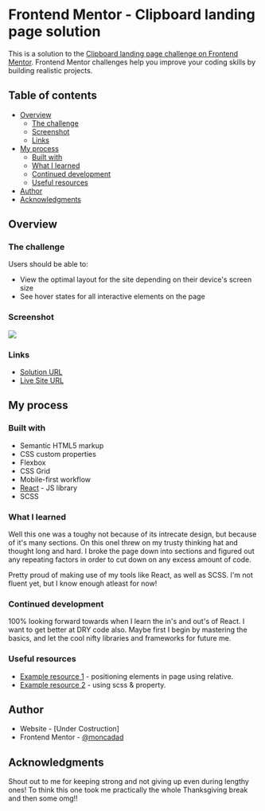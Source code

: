 # Frontend Mentor - Clipboard landing page solution

This is a solution to the [Clipboard landing page challenge on Frontend Mentor](https://www.frontendmentor.io/challenges/clipboard-landing-page-5cc9bccd6c4c91111378ecb9). Frontend Mentor challenges help you improve your coding skills by building realistic projects.

## Table of contents

- [Overview](#overview)
  - [The challenge](#the-challenge)
  - [Screenshot](#screenshot)
  - [Links](#links)
- [My process](#my-process)
  - [Built with](#built-with)
  - [What I learned](#what-i-learned)
  - [Continued development](#continued-development)
  - [Useful resources](#useful-resources)
- [Author](#author)
- [Acknowledgments](#acknowledgments)

## Overview

### The challenge

Users should be able to:

- View the optimal layout for the site depending on their device's screen size
- See hover states for all interactive elements on the page

### Screenshot

![](./screenshot.png)

### Links

- [Solution URL](https://www.frontendmentor.io/profile/moncadad/solutions/clipboard-landing-page-master/)
- [Live Site URL](https://delicate-bavarois-3b04dc.netlify.app/)

## My process

### Built with

- Semantic HTML5 markup
- CSS custom properties
- Flexbox
- CSS Grid
- Mobile-first workflow
- [React](https://reactjs.org/) - JS library
- SCSS

### What I learned

Well this one was a toughy not because of its intrecate design, but because of it's many sections.
On this oneI threw on my trusty thinking hat and thought long and hard. I broke the page down into sections and figured out any repeating factors in order to cut down on any excess amount of code.

Pretty proud of making use of my tools like React, as well as SCSS. I'm not fluent yet, but I know enough atleast for now!

### Continued development

100% looking forward towards when I learn the in's and out's of React. I want to get better at DRY code also. Maybe first I begin by mastering the basics, and let the cool nifty libraries and frameworks for future me.

### Useful resources

- [Example resource 1](https://www.w3schools.com/css/css_positioning.asp) - positioning elements in page using relative.
- [Example resource 2](https://sass-lang.com/guide/) - using scss & property.

## Author

- Website - [Under Costruction]
- Frontend Mentor - [@moncadad](https://www.frontendmentor.io/profile/moncadad)

## Acknowledgments

Shout out to me for keeping strong and not giving up even during lengthy ones! To think this one took me practically the whole Thanksgiving break and then some omg!!

